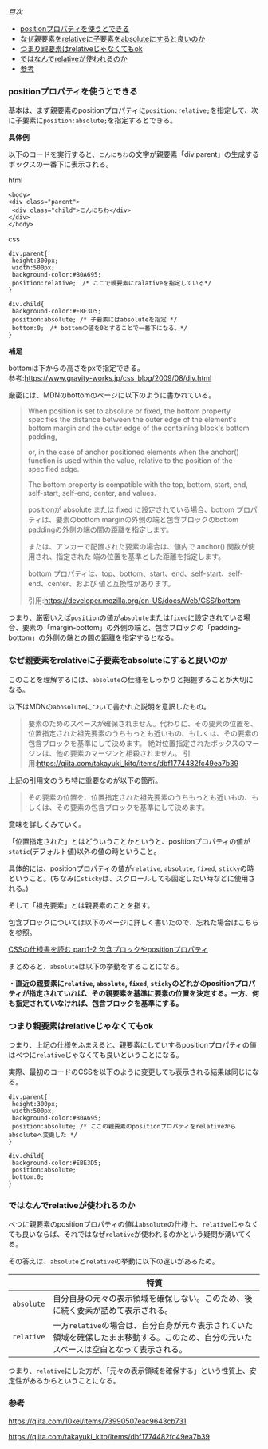 *目次*
* [positionプロパティを使うとできる](#positionプロパティを使うとできる)
* [なぜ親要素をrelativeに子要素をabsoluteにすると良いのか](#なぜ親要素をrelativeに子要素をabsoluteにすると良いのか)
* [つまり親要素はrelativeじゃなくてもok](#つまり親要素はrelativeじゃなくてもok)
* [ではなんでrelativeが使われるのか](#ではなんでrelativeが使われるのか)
* [参考](#参考)

### positionプロパティを使うとできる

基本は、まず親要素のpositionプロパティに`position:relative;`を指定して、次に子要素に`position:absolute;`を指定するとできる。

**具体例**

以下のコードを実行すると、`こんにちわ`の文字が親要素「div.parent」の生成するボックスの一番下に表示される。

html
```
<body>
<div class="parent">
 <div class="child">こんにちわ</div>
</div>
</body>
```

css
```
div.parent{
 height:300px;
 width:500px;
 background-color:#B0A695;
 position:relative;　/* ここで親要素にralativeを指定している*/
}

div.child{
 background-color:#EBE3D5;
 position:absolute; /* 子要素にはabsoluteを指定 */
 bottom:0;　/* bottomの値を0とすることで一番下になる。*/
}
```

**補足**

bottomは下からの高さをpxで指定できる。  
参考:https://www.gravity-works.jp/css_blog/2009/08/div.html

厳密には、MDNのbottomのページに以下のように書かれている。

>When position is set to absolute or fixed, the bottom property specifies the distance between the outer edge of the element's bottom margin and the outer edge of the containing block's bottom padding,
>
>or, in the case of anchor positioned elements when the anchor() function is used within the value, relative to the position of the specified <anchor-side> edge.
>
>The bottom property is compatible with the top, bottom, start, end, self-start, self-end, center, and <percentage> values.
>
>positionが absolute または fixed に設定されている場合、bottom プロパティは、要素のbottom marginの外側の端と包含ブロックのbottom paddingの外側の端の間の距離を指定します。
>
>または、アンカーで配置された要素の場合は、値内で anchor() 関数が使用され、指定された <anchor-side> 端の位置を基準とした距離を指定します。
>
>bottom プロパティは、top、bottom、start、end、self-start、self-end、center、および <percentage> 値と互換性があります。
>
>引用:https://developer.mozilla.org/en-US/docs/Web/CSS/bottom

つまり、厳密いえば`position`の値が`absolute`または`fixed`に設定されている場合、要素の「margin-bottom」の外側の端と、包含ブロックの「padding-bottom」の外側の端との間の距離を指定するとなる。

### なぜ親要素をrelativeに子要素をabsoluteにすると良いのか

このことを理解するには、`absolute`の仕様をしっかりと把握することが大切になる。

以下はMDNの`abosolute`について書かれた説明を意訳したもの。

>要素のためのスペースが確保されません。代わりに、その要素の位置を、位置指定された祖先要素のうちもっとも近いもの、もしくは、その要素の包含ブロックを基準にして決めます。
>絶対位置指定されたボックスのマージンは、他の要素のマージンと相殺されません。
引用:https://qiita.com/takayuki_kito/items/dbf1774482fc49ea7b39

上記の引用文のうち特に重要なのが以下の箇所。

>その要素の位置を、位置指定された祖先要素のうちもっとも近いもの、もしくは、その要素の包含ブロックを基準にして決めます。

意味を詳しくみていく。

「位置指定された」とはどういうことかというと、positionプロパティの値が`static`(デフォルト値)以外の値の時ということ。

具体的には、positionプロパティの値が`relative`, `absolute`, `fixed`, `sticky`の時ということ。(ちなみに`sticky`は、スクロールしても固定したい時などに使用される。)

そして「祖先要素」とは親要素のことを指す。

包含ブロックについては以下のページに詳しく書いたので、忘れた場合はこちらを参照。

[CSSの仕様書を読む part1-2 包含ブロックやpositionプロパティ](https://github.com/ren-github-account/Today-I-Learned/blob/main/%E3%83%9E%E3%83%BC%E3%82%AF%E3%82%A2%E3%83%83%E3%83%97%E8%A8%80%E8%AA%9E/CSS/CSS%E3%81%AE%E4%BB%95%E6%A7%98%E6%9B%B8%E3%82%92%E8%AA%AD%E3%82%80%20part1-2%20%E5%8C%85%E5%90%AB%E3%83%96%E3%83%AD%E3%83%83%E3%82%AF%E3%82%84position%E3%83%97%E3%83%AD%E3%83%91%E3%83%86%E3%82%A3.md)

まとめると、`absolute`は以下の挙動をすることになる。

**・直近の親要素に`relative`, `absolute`, `fixed`, `sticky`のどれかのpositionプロパティが指定されていれば、その親要素を基準に要素の位置を決定する。一方、何も指定されていなければ、包含ブロックを基準にする。**

### つまり親要素はrelativeじゃなくてもok

つまり、上記の仕様をふまえると、親要素にしていするpositionプロパティの値はべつに`relative`じゃなくても良いということになる。

実際、最初のコードのCSSを以下のように変更しても表示される結果は同じになる。

```
div.parent{
 height:300px;
 width:500px;
 background-color:#B0A695;
 position:absolute; /* ここの親要素のpositionプロパティをrelativeからabsoluteへ変更した */
}

div.child{
 background-color:#EBE3D5;
 position:absolute;
 bottom:0;
}
```

### ではなんでrelativeが使われるのか

べつに親要素のpositionプロパティの値は`absolute`の仕様上、`relative`じゃなくても良いならば、それではなぜ`relative`が使われるのかという疑問が湧いてくる。

その答えは、`absolute`と`relative`の挙動に以下の違いがあるため。

||特質|
|-|-|
|`absolute`|自分自身の元々の表示領域を確保しない。このため、後に続く要素が詰めて表示される。|
|`relative`|一方`relative`の場合は、自分自身が元々表示されていた領域を確保したまま移動する。このため、自分の元いたスペースは空白となって表示される。|

つまり、`relative`にした方が、「元々の表示領域を確保する」という性質上、安定性があるからということになる。

### 参考
https://qiita.com/10kei/items/73990507eac9643cb731

https://qiita.com/takayuki_kito/items/dbf1774482fc49ea7b39




